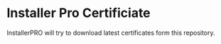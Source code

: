 # Installer Pro Certificiate
InstallerPRO will try to download latest certificates form this repository.
